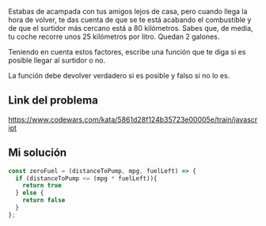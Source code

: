 Estabas de acampada con tus amigos lejos de casa, pero cuando llega la hora de volver, te das cuenta de que se te está acabando el combustible y de que el surtidor más cercano está a 80 kilómetros. Sabes que, de media, tu coche recorre unos 25 kilómetros por litro. Quedan 2 galones.  
  
Teniendo en cuenta estos factores, escribe una función que te diga si es posible llegar al surtidor o no.  
  
La función debe devolver verdadero si es posible y falso si no lo es.

## Link del problema

https://www.codewars.com/kata/5861d28f124b35723e00005e/train/javascript

## Mi solución 

```js
const zeroFuel = (distanceToPump, mpg, fuelLeft) => {
  if (distanceToPump <= (mpg * fuelLeft)){
    return true
  } else {
    return false
  }
};
```
